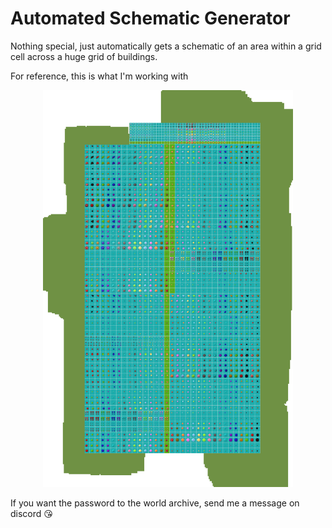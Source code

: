 # Automated Schematic Generator 

Nothing special, just automatically gets a schematic of an area within a grid cell across a huge grid of buildings. 

For reference, this is what I'm working with

<div style="text-align: center;">
    <img src="./images/mushroom-pack.png" alt="The Mushroom Pack" width="400">
</div>

If you want the password to the world archive, send me a message on discord 😘